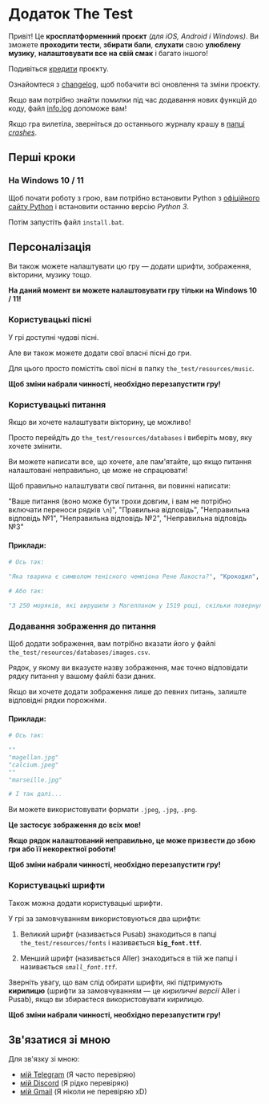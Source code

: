 # Додаток The Test

Привіт! Це **кросплатформенний проєкт** *(для iOS, Android і Windows)*. Ви зможете **проходити тести**, **збирати бали**, **слухати** свою **улюблену музику**, **налаштовувати все на свій смак** і багато іншого!

Подивіться [кредити](credits.md) проєкту.

Ознайомтеся з [changelog](changelog.md), щоб побачити всі оновлення та зміни проєкту.

Якщо вам потрібно знайти помилки під час додавання нових функцій до коду, файл [info.log](info.log) допоможе вам!

Якщо гра вилетіла, зверніться до останнього журналу крашу в [папці *crashes*](crashes/).

## Перші кроки

### На Windows 10 / 11

Щоб почати роботу з грою, вам потрібно встановити Python з [офіційного сайту Python](https://python.org/downloads) і встановити останню версію *Python 3*.

Потім запустіть файл `install.bat`.

## Персоналізація

Ви також можете налаштувати цю гру — додати шрифти, зображення, вікторини, музику тощо.

**На даний момент ви можете налаштовувати гру тільки на Windows 10 / 11!**

### Користувацькі пісні

У грі доступні чудові пісні.

Але ви також можете додати свої власні пісні до гри.

Для цього просто помістіть свої пісні в папку `the_test/resources/music`.

**Щоб зміни набрали чинності, необхідно перезапустити гру!**

### Користувацькі питання

Якщо ви хочете налаштувати вікторину, це можливо!

Просто перейдіть до `the_test/resources/databases` і виберіть мову, яку хочете змінити.

Ви можете написати все, що хочете, але пам'ятайте, що якщо питання налаштовані неправильно, це може не спрацювати!

Щоб правильно налаштувати свої питання, ви повинні написати:

"Ваше питання (воно може бути трохи довгим, і вам не потрібно включати переноси рядків `\n`)", "Правильна відповідь", "Неправильна відповідь №1", "Неправильна відповідь №2", "Неправильна відповідь №3"

#### **Приклади:**

```python
# Ось так:

"Яка тварина є символом тенісного чемпіона Рене Лакоста?", "Крокодил", "Панда", "Ягуар", "Пума"

# Або так:

"З 250 моряків, які вирушили з Магелланом у 1519 році, скільки повернулося до Севільї через 3 роки?", "18", "115", "249", "60"
```

### Додавання зображення до питання

Щоб додати зображення, вам потрібно вказати його у файлі `the_test/resources/databases/images.csv`.

Рядок, у якому ви вказуєте назву зображення, має точно відповідати рядку питання у вашому файлі бази даних.

Якщо ви хочете додати зображення лише до певних питань, залиште відповідні рядки порожніми.

#### **Приклади:**

```python
# Ось так:

""
"magellan.jpg"
"calcium.jpeg"
""
"marseille.jpg"

# І так далі...
```

Ви можете використовувати формати `.jpeg`, `.jpg`, `.png`.

**Це застосує зображення до всіх мов!**

**Якщо рядок налаштований неправильно, це може призвести до збою гри або її некоректної роботи!**

**Щоб зміни набрали чинності, необхідно перезапустити гру!**

### Користувацькі шрифти

Також можна додати користувацькі шрифти.

У грі за замовчуванням використовуються два шрифти:

1. Великий шрифт (називається Pusab) знаходиться в папці `the_test/resources/fonts` і називається **`big_font.ttf`**.

2. Менший шрифт (називається Aller) знаходиться в тій же папці і називається *`small_font.ttf`*.

Зверніть увагу, що вам слід обирати шрифти, які підтримують **кирилицю** (шрифти за замовчуванням — це *кириличні версії* Aller і Pusab), якщо ви збираєтеся використовувати кирилицю.

**Щоб зміни набрали чинності, необхідно перезапустити гру!**

## Зв'язатися зі мною

Для зв'язку зі мною:
* [мій Telegram](https://t.me/gild56) (Я часто перевіряю)
* [мій Discord](https://discord.com/users/gild56) (Я рідко перевіряю)
* [мій Gmail](mailto:gild56gmd@gmail.com) (Я ніколи не перевіряю xD)

